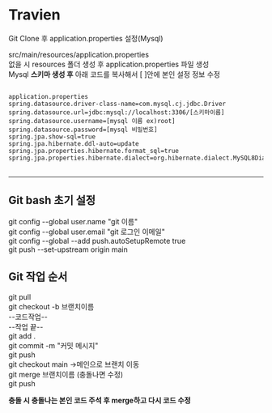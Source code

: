 <h1>Travien</h1>

Git Clone 후 application.properties 설정(Mysql)

src/main/resources/application.properties<br>
없을 시 resources 폴더 생성 후 application.properties 파일 생성<br>
Mysql **스키마 생성 후** 아래 코드를 복사해서 [ ]안에 본인 설정 정보 수정

<pre>
<code>
application.properties
spring.datasource.driver-class-name=com.mysql.cj.jdbc.Driver
spring.datasource.url=jdbc:mysql://localhost:3306/[스키마이름]
spring.datasource.username=[mysql 이름 ex)root]
spring.datasource.password=[mysql 비밀번호]
spring.jpa.show-sql=true
spring.jpa.hibernate.ddl-auto=update
spring.jpa.properties.hibernate.format_sql=true
spring.jpa.properties.hibernate.dialect=org.hibernate.dialect.MySQL8Dialect
</code>
</pre>

<hr>

<h2>  Git bash 초기 설정 </h2>
git config --global user.name "git 이름" <br>
git config --global user.email "git 로그인 이메일" <br>
git config --global --add push.autoSetupRemote true <br>
git push --set-upstream origin main <br>


<h2> Git 작업 순서 </h2>
git pull <br>
git checkout -b 브랜치이름 <br>
--코드작업--<br>
--작업 끝--<br>
git add .<br>
git commit -m "커밋 메시지"<br>
git push<br>
git checkout main ->메인으로 브랜치 이동<br>
git merge 브랜치이름 (충돌나면 수정)<br>
git push<br>

**충돌 시 충돌나는 본인 코드 주석 후 merge하고 다시 코드  수정**
